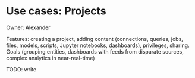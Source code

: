 <!-- TITLE: Use Cases: Projects -->
<!-- SUBTITLE: -->

# Use cases: Projects

Owner: Alexander

Features: creating a project, adding content (connections, queries, jobs, files, models, 
scripts, Jupyter notebooks, dashboards), privileges, sharing. Goals (grouping entities, 
dashboards with feeds from disparate sources, complex analytics in near-real-time)

TODO: write
